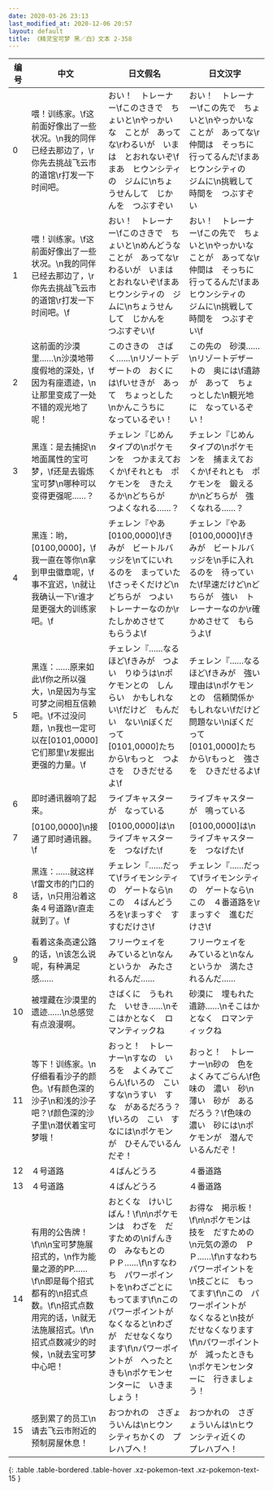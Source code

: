 ```yaml
---
date: 2020-03-26 23:13
last_modified_at: 2020-12-06 20:57
layout: default
title: 《精灵宝可梦 黑／白》文本 2-358
---
```

| 编号 | 中文 | 日文假名 | 日文汉字 |
| ---- | ---- | ---- | --- |
| 0 | 喂！训练家。\f这前面好像出了一些状况。\n我的同伴已经去那边了，\r你先去挑战飞云市的道馆\r打发一下时间吧。 | おい！　トレーナー\fこのさきで　ちょいと\nやっかいな　ことが　あってな\rわるいが　いまは　とおれないぞ\fまあ　ヒウンシティの　ジムに\nちょうせんして　じかんを　つぶすぞい | おい！　トレーナー\fこの先で　ちょいと\nやっかいな　ことが　あってな\r仲間は　そっちに　行ってるんだ\fまあ　ヒウンシティの　ジムに\n挑戦して　時間を　つぶすぞい |
| 1 | 喂！训练家。\f这前面好像出了一些状况。\n我的同伴已经去那边了，\r你先去挑战飞云市的道馆\r打发一下时间吧。\f | おい！　トレーナー\fこのさきで　ちょいと\nめんどうな　ことが　あってな\rわるいが　いまは　とおれないぞ\fまあ　ヒウンシティの　ジムに\nちょうせんして　じかんを　つぶすぞい\f | おい！　トレーナー\fこの先で　ちょいと\nやっかいな　ことが　あってな\r仲間は　そっちに　行ってるんだ\fまあ　ヒウンシティの　ジムに\n挑戦して　時間を　つぶすぞい\f |
| 2 | 这前面的沙漠里……\n沙漠地带度假地的深处，\f因为有座遗迹，\n让那里变成了一处不错的观光地了呢！ | このさきの　さばく……\nリゾートデザートの　おくには\fいせきが　あって　ちょっとした\nかんこうちに　なっているぞい！ | この先の　砂漠……\nリゾートデザートの　奥には\f遺跡が　あって　ちょっとした\n観光地に　なっているぞい！ |
| 3 | 黑连：是去捕捉\n地面属性的宝可梦，\f还是去锻炼宝可梦\n哪种可以变得更强呢……？ | チェレン『じめんタイプの\nポケモンを　つかまえておくか\fそれとも　ポケモンを　きたえるか\nどちらが　つよくなれる……？ | チェレン『じめんタイプの\nポケモンを　捕まえておくか\fそれとも　ポケモンを　鍛えるか\nどちらが　強くなれる……？ |
| 4 | 黑连：哟，[0100,0000]，\f我一直在等你\n拿到甲虫徽章呢，\f事不宜迟，\n就让我确认一下\r谁才是更强大的训练家吧。\f | チェレン『やあ　[0100,0000]\fきみが　ビートルバッジを\nてにいれるのを　まっていた\fさっそくだけど\nどちらが　つよい　トレーナーなのか\rたしかめさせて　もらうよ\f | チェレン『やあ　[0100,0000]\fきみが　ビートルバッジを\n手に入れるのを　待っていた\f早速だけど\nどちらが　強い　トレーナーなのか\r確かめさせて　もらうよ\f |
| 5 | 黑连：……原来如此\f你之所以强大，\n是因为与宝可梦之间相互信赖吧。\f不过没问题，\n我也一定可以在[0101,0000]它们那里\r发掘出更强的力量。\f | チェレン『……なるほど\fきみが　つよい　りゆうは\nポケモンとの　しんらい　かもしれない\fだけど　もんだい　ない\nぼくだって　[0101,0000]たちから\rもっと　つよさを　ひきだせるよ\f | チェレン『……なるほど\fきみが　強い　理由は\nポケモンとの　信頼関係かもしれない\fだけど　問題ない\nぼくだって　[0101,0000]たちから\rもっと　強さを　ひきだせるよ\f |
| 6 | 即时通讯器响了起来。 | ライブキャスターが　なっている | ライブキャスターが　鳴っている |
| 7 | [0100,0000]\n接通了即时通讯器。\f | [0100,0000]は\nライブキャスターを　つなげた\f | [0100,0000]は\nライブキャスターを　つなげた\f |
| 8 | 黑连：……就这样\f雷文市的门口的话，\n只用沿着这条４号道路\r直走就到了。\f | チェレン『……だって\fライモンシティの　ゲートなら\nこの　４ばんどうろを\rまっすぐ　すすむだけさ\f | チェレン『……だって\fライモンシティの　ゲートなら\nこの　４番道路を\rまっすぐ　進むだけさ\f |
| 9 | 看着这条高速公路的话，\n该怎么说呢，有种满足感…… | フリーウェイを　みていると\nなんというか　みたされるんだ…… | フリーウェイを　みていると\nなんというか　満たされるんだ…… |
| 10 | 被埋藏在沙漠里的遗迹……\n总感觉有点浪漫啊。 | さばくに　うもれた　いせき……\nそこはかとなく　ロマンティックね | 砂漠に　埋もれた　遺跡……\nそこはかとなく　ロマンティックね |
| 11 | 等下！训练家。\n仔细看看沙子的颜色。\f有颜色深的沙子\n和浅的沙子吧？\f颜色深的沙子里\n潜伏着宝可梦哦！ | おっと！　トレーナー\nすなの　いろを　よくみてごらん\fいろの　こい　すな\nうすい　すな　があるだろう？\fいろの　こい　すなには\nポケモンが　ひそんでいるんだぞ！ | おっと！　トレーナー\n砂の　色を　よくみてごらん\f色味の　濃い　砂\n薄い　砂が　あるだろう？\f色味の　濃い　砂には\nポケモンが　潜んでいるんだぞ！ |
| 12 | ４号道路 | ４ばんどうろ | ４番道路 |
| 13 | ４号道路 | ４ばんどうろ | ４番道路 |
| 14 | 有用的公告牌！\f\n\n宝可梦施展招式的，\n作为能量之源的PP……\f\n即是每个招式都有的\n招式点数。\f\n招式点数用完的话，\n就无法施展招式。\f\n招式点数减少的时候，\n就去宝可梦中心吧！ | おとくな　けいじばん！\f\n\nポケモンは　わざを　だすための\nげんきの　みなもとの　ＰＰ……\f\nすなわち　パワーポイントを\nわざごとに　もってます\f\nこの　パワーポイントが　なくなると\nわざが　だせなくなります\f\nパワーポイントが　へったときも\nポケモンセンターに　いきましょう！ | お得な　掲示板！\f\n\nポケモンは　技を　だすための\n元気の源の　ＰＰ……\f\nすなわち　パワーポイントを\n技ごとに　もってます\f\nこの　パワーポイントが　なくなると\n技が　だせなくなります\f\nパワーポイントが　減ったときも\nポケモンセンターに　行きましょう！ |
| 15 | 感到累了的员工\n请去飞云市附近的预制房屋休息！ | おつかれの　さぎょういんは\nヒウンシティちかくの　プレハブへ！ | おつかれの　さぎょういんは\nヒウンシティ近くの　プレハブへ！ |
{: .table .table-bordered .table-hover .xz-pokemon-text .xz-pokemon-text-15 }
